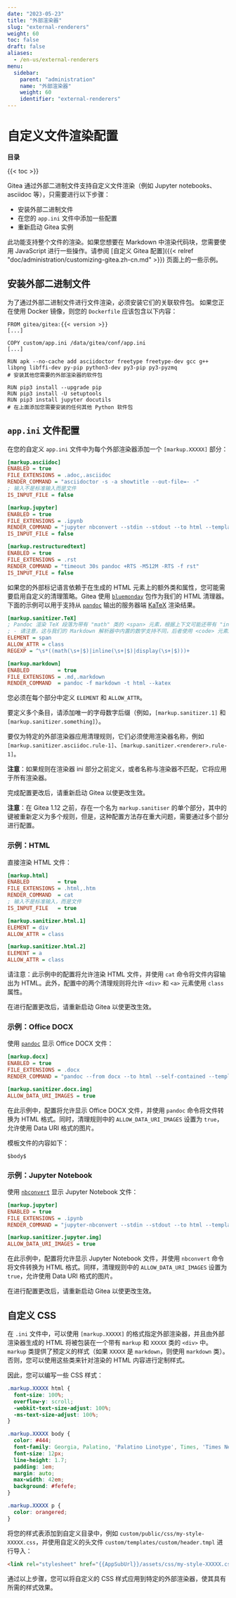 ```yaml
---
date: "2023-05-23"
title: "外部渲染器"
slug: "external-renderers"
weight: 60
toc: false
draft: false
aliases:
  - /en-us/external-renderers
menu:
  sidebar:
    parent: "administration"
    name: "外部渲染器"
    weight: 60
    identifier: "external-renderers"
---
```


# 自定义文件渲染配置

**目录**

{{< toc >}}

Gitea 通过外部二进制文件支持自定义文件渲染（例如 Jupyter notebooks、asciidoc 等），只需要进行以下步骤：

- 安装外部二进制文件
- 在您的 `app.ini` 文件中添加一些配置
- 重新启动 Gitea 实例

此功能支持整个文件的渲染。如果您想要在 Markdown 中渲染代码块，您需要使用 JavaScript 进行一些操作。请参阅 [自定义 Gitea 配置]({{< relref "doc/administration/customizing-gitea.zh-cn.md" >}}) 页面上的一些示例。

## 安装外部二进制文件

为了通过外部二进制文件进行文件渲染，必须安装它们的关联软件包。
如果您正在使用 Docker 镜像，则您的 `Dockerfile` 应该包含以下内容：

```docker
FROM gitea/gitea:{{< version >}}
[...]

COPY custom/app.ini /data/gitea/conf/app.ini
[...]

RUN apk --no-cache add asciidoctor freetype freetype-dev gcc g++ libpng libffi-dev py-pip python3-dev py3-pip py3-pyzmq
# 安装其他您需要的外部渲染器的软件包

RUN pip3 install --upgrade pip
RUN pip3 install -U setuptools
RUN pip3 install jupyter docutils
# 在上面添加您需要安装的任何其他 Python 软件包
```

## `app.ini` 文件配置

在您的自定义 `app.ini` 文件中为每个外部渲染器添加一个 `[markup.XXXXX]` 部分：

```ini
[markup.asciidoc]
ENABLED = true
FILE_EXTENSIONS = .adoc,.asciidoc
RENDER_COMMAND = "asciidoctor -s -a showtitle --out-file=- -"
; 输入不是标准输入而是文件
IS_INPUT_FILE = false

[markup.jupyter]
ENABLED = true
FILE_EXTENSIONS = .ipynb
RENDER_COMMAND = "jupyter nbconvert --stdin --stdout --to html --template basic"
IS_INPUT_FILE = false

[markup.restructuredtext]
ENABLED = true
FILE_EXTENSIONS = .rst
RENDER_COMMAND = "timeout 30s pandoc +RTS -M512M -RTS -f rst"
IS_INPUT_FILE = false
```

如果您的外部标记语言依赖于在生成的 HTML 元素上的额外类和属性，您可能需要启用自定义的清理策略。Gitea 使用 [`bluemonday`](https://godoc.org/github.com/microcosm-cc/bluemonday) 包作为我们的 HTML 清理器。下面的示例可以用于支持从 [`pandoc`](https://pandoc.org/) 输出的服务器端 [KaTeX](https://katex.org/) 渲染结果。

```ini
[markup.sanitizer.TeX]
; Pandoc 渲染 TeX 段落为带有 "math" 类的 <span> 元素，根据上下文可能还带有 "inline" 或 "display" 类。
; - 请注意，这与我们的 Markdown 解析器中内置的数学支持不同，后者使用 <code> 元素。
ELEMENT = span
ALLOW_ATTR = class
REGEXP = ^\s*((math(\s+|$)|inline(\s+|$)|display(\s+|$)))+

[markup.markdown]
ENABLED         = true
FILE_EXTENSIONS = .md,.markdown
RENDER_COMMAND  = pandoc -f markdown -t html --katex
```

您必须在每个部分中定义 `ELEMENT` 和 `ALLOW_ATTR`。

要定义多个条目，请添加唯一的字母数字后缀（例如，`[markup.sanitizer.1]` 和 `[markup.sanitizer.something]`）。

要仅为特定的外部渲染器应用清理规则，它们必须使用渲染器名称，例如 `[markup.sanitizer.asciidoc.rule-1]`、`[markup.sanitizer.<renderer>.rule-1]`。

**注意**：如果规则在渲染器 ini 部分之前定义，或者名称与渲染器不匹配，它将应用于所有渲染器。

完成配置更改后，请重新启动 Gitea 以使更改生效。

**注意**：在 Gitea 1.12 之前，存在一个名为 `markup.sanitiser` 的单个部分，其中的键被重新定义为多个规则，但是，这种配置方法存在重大问题，需要通过多个部分进行配置。

### 示例：HTML

直接渲染 HTML 文件：

```ini
[markup.html]
ENABLED         = true
FILE_EXTENSIONS = .html,.htm
RENDER_COMMAND  = cat
; 输入不是标准输入，而是文件
IS_INPUT_FILE   = true

[markup.sanitizer.html.1]
ELEMENT = div
ALLOW_ATTR = class

[markup.sanitizer.html.2]
ELEMENT = a
ALLOW_ATTR = class
```

请注意：此示例中的配置将允许渲染 HTML 文件，并使用 `cat` 命令将文件内容输出为 HTML。此外，配置中的两个清理规则将允许 `<div>` 和 `<a>` 元素使用 `class` 属性。

在进行配置更改后，请重新启动 Gitea 以使更改生效。

### 示例：Office DOCX

使用 [`pandoc`](https://pandoc.org/) 显示 Office DOCX 文件：

```ini
[markup.docx]
ENABLED = true
FILE_EXTENSIONS = .docx
RENDER_COMMAND = "pandoc --from docx --to html --self-contained --template /path/to/basic.html"

[markup.sanitizer.docx.img]
ALLOW_DATA_URI_IMAGES = true
```

在此示例中，配置将允许显示 Office DOCX 文件，并使用 `pandoc` 命令将文件转换为 HTML 格式。同时，清理规则中的 `ALLOW_DATA_URI_IMAGES` 设置为 `true`，允许使用 Data URI 格式的图片。

模板文件的内容如下：

```
$body$
```

### 示例：Jupyter Notebook

使用 [`nbconvert`](https://github.com/jupyter/nbconvert) 显示 Jupyter Notebook 文件：

```ini
[markup.jupyter]
ENABLED = true
FILE_EXTENSIONS = .ipynb
RENDER_COMMAND = "jupyter-nbconvert --stdin --stdout --to html --template basic"

[markup.sanitizer.jupyter.img]
ALLOW_DATA_URI_IMAGES = true
```

在此示例中，配置将允许显示 Jupyter Notebook 文件，并使用 `nbconvert` 命令将文件转换为 HTML 格式。同样，清理规则中的 `ALLOW_DATA_URI_IMAGES` 设置为 `true`，允许使用 Data URI 格式的图片。

在进行配置更改后，请重新启动 Gitea 以使更改生效。

## 自定义 CSS

在 `.ini` 文件中，可以使用 `[markup.XXXXX]` 的格式指定外部渲染器，并且由外部渲染器生成的 HTML 将被包装在一个带有 `markup` 和 `XXXXX` 类的 `<div>` 中。`markup` 类提供了预定义的样式（如果 `XXXXX` 是 `markdown`，则使用 `markdown` 类）。否则，您可以使用这些类来针对渲染的 HTML 内容进行定制样式。

因此，您可以编写一些 CSS 样式：

```css
.markup.XXXXX html {
  font-size: 100%;
  overflow-y: scroll;
  -webkit-text-size-adjust: 100%;
  -ms-text-size-adjust: 100%;
}

.markup.XXXXX body {
  color: #444;
  font-family: Georgia, Palatino, 'Palatino Linotype', Times, 'Times New Roman', serif;
  font-size: 12px;
  line-height: 1.7;
  padding: 1em;
  margin: auto;
  max-width: 42em;
  background: #fefefe;
}

.markup.XXXXX p {
  color: orangered;
}
```

将您的样式表添加到自定义目录中，例如 `custom/public/css/my-style-XXXXX.css`，并使用自定义的头文件 `custom/templates/custom/header.tmpl` 进行导入：

```html
<link rel="stylesheet" href="{{AppSubUrl}}/assets/css/my-style-XXXXX.css" />
```

通过以上步骤，您可以将自定义的 CSS 样式应用到特定的外部渲染器，使其具有所需的样式效果。
